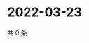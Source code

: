 # 2022-03-23

共 0 条

<!-- BEGIN WEIBO -->
<!-- 最后更新时间 Wed Mar 23 2022 03:12:43 GMT+0800 (China Standard Time) -->

<!-- END WEIBO -->
